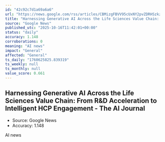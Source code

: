 ```yaml
---
id: "42c92c7d1a69a6a6"
url: "https://news.google.com/rss/articles/CBMizgFBVV95cUxNY2pvZDRHSzkzYW5DUEpUT1VGcTBEN0VjdnVDYkRhVHlGTTJCeXZaYzVuODJUVFZ0aEJjUUVlc2RjSUY0V0dSeXN5RTNHUHlzaUtYVjBZa2RwdnNzbzRkREIwY0VSZkRGNmt0VGZIb1V3LVgxV1lfSFRzc3k4SmtIaWN3bUF4Qk96bWZKWk93Y2NpRk5MREp3aHBjeWtaMTFNbmoxNDVadWQ3ckM2by0wNTlhbmUxLWszVk9OLW9JQU5ld3hkWGQxTm9ubExfdw?oc=5"
title: "Harnessing Generative AI Across the Life Sciences Value Chain: From R&D Acceleration to Intelligent HCP Engagement - The AI Journal"
source: "Google News"
published_utc: "2025-10-16T11:42:01+00:00"
status: "daily"
accuracy: 1.148
corroborations: 0
meaning: "AI news"
impact: "General"
affected: "General"
ts_daily: "1760625825.839319"
ts_weekly: null
ts_monthly: null
value_score: 0.661
---
```

## Harnessing Generative AI Across the Life Sciences Value Chain: From R&D Acceleration to Intelligent HCP Engagement - The AI Journal

- Source: Google News
- Accuracy: 1.148

AI news
